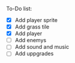 To-Do list:

- [x] Add player sprite
- [x] Add grass tile
- [x] Add player
- [ ] Add enemys
- [ ] Add sound and music
- [ ] Add uppgrades
